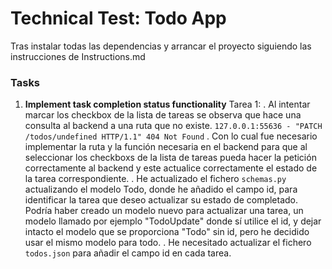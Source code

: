 # Technical Test: Todo App

Tras instalar todas las dependencias y arrancar el proyecto siguiendo las instrucciones de Instructions.md

### Tasks

1. **Implement task completion status functionality**
   Tarea 1:
   . Al intentar marcar los checkbox de la lista de tareas se observa que hace una consulta al backend a una ruta que no existe.
   `127.0.0.1:55636 - "PATCH /todos/undefined HTTP/1.1" 404 Not Found`
   . Con lo cual fue necesario implementar la ruta y la función necesaria en el backend para que al seleccionar los checkboxs de la lista de tareas pueda hacer la petición correctamente al backend y este actualice correctamente el estado de la tarea correspondiente.
   . He actualizado el fichero `schemas.py` actualizando el modelo Todo, donde he añadido el campo id, para identificar la tarea que deseo actualizar su estado de completado. Podría haber creado un modelo nuevo para actualizar una tarea, un modelo llamado por ejemplo "TodoUpdate" donde sí utilice el id, y dejar intacto el modelo que se proporciona "Todo" sin id, pero he decidido usar el mismo modelo para todo.
   . He necesitado actualizar el fichero `todos.json` para añadir el campo id en cada tarea.

